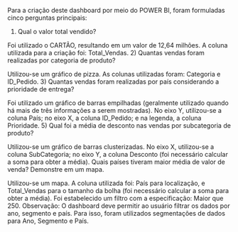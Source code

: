 Para a criação deste dashboard por meio do POWER BI, foram formuladas cinco perguntas principais:

1) Qual o valor total vendido?

Foi utilizado o CARTÃO, resultando em um valor de 12,64 milhões.
A coluna utilizada para a criação foi: Total_Vendas.
2) Quantas vendas foram realizadas por categoria de produto?

Utilizou-se um gráfico de pizza.
As colunas utilizadas foram: Categoria e ID_Pedido.
3) Quantas vendas foram realizadas por país considerando a prioridade de entrega?

Foi utilizado um gráfico de barras empilhadas (geralmente utilizado quando há mais de três informações a serem mostradas).
No eixo Y, utilizou-se a coluna País; no eixo X, a coluna ID_Pedido; e na legenda, a coluna Prioridade.
5) Qual foi a média de desconto nas vendas por subcategoria de produto?

Utilizou-se um gráfico de barras clusterizadas.
No eixo X, utilizou-se a coluna SubCategoria; no eixo Y, a coluna Desconto (foi necessário calcular a soma para obter a média).
Quais países tiveram maior média de valor de venda? Demonstre em um mapa.

Utilizou-se um mapa.
A coluna utilizada foi: País para localização, e Total_Vendas para o tamanho da bolha (foi necessário calcular a soma para obter a média).
Foi estabelecido um filtro com a especificação: Maior que 250.
Observação: O dashboard deve permitir ao usuário filtrar os dados por ano, segmento e país. Para isso, foram utilizados segmentações de dados para Ano, Segmento e País.

